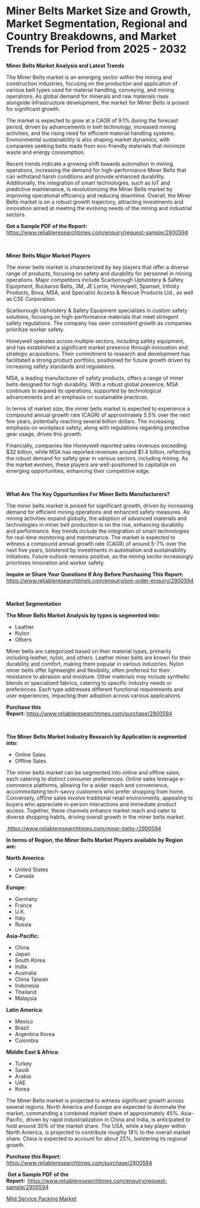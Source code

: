 <p><h1>Miner Belts Market Size and Growth, Market Segmentation, Regional and Country Breakdowns, and Market Trends for Period from 2025 -  2032</h1></p><p><strong>Miner Belts Market Analysis and Latest Trends</strong></p>
<p><p>The Miner Belts market is an emerging sector within the mining and construction industries, focusing on the production and application of various belt types used for material handling, conveying, and mining operations. As global demand for minerals and raw materials rises alongside infrastructure development, the market for Miner Belts is poised for significant growth. </p><p>The market is expected to grow at a CAGR of 9.1% during the forecast period, driven by advancements in belt technology, increased mining activities, and the rising need for efficient material handling systems. Environmental sustainability is also shaping market dynamics, with companies seeking belts made from eco-friendly materials that minimize waste and energy consumption.</p><p>Recent trends indicate a growing shift towards automation in mining operations, increasing the demand for high-performance Miner Belts that can withstand harsh conditions and provide enhanced durability. Additionally, the integration of smart technologies, such as IoT and predictive maintenance, is revolutionizing the Miner Belts market by improving operational efficiency and reducing downtime. Overall, the Miner Belts market is on a robust growth trajectory, attracting investments and innovation aimed at meeting the evolving needs of the mining and industrial sectors.</p></p>
<p><strong>Get a Sample PDF of the Report:&nbsp;</strong> <a href="https://www.reliableresearchtimes.com/enquiry/request-sample/2900594?utm_campaign=2232&utm_medium=2&utm_source=Github&utm_content=ia&utm_term=16032025&utm_id=miner-belts">https://www.reliableresearchtimes.com/enquiry/request-sample/2900594</a></p>
<p>&nbsp;</p>
<p><strong>Miner Belts Major Market Players</strong></p>
<p><p>The miner belts market is characterized by key players that offer a diverse range of products, focusing on safety and durability for personnel in mining operations. Major competitors include Scarborough Upholstery & Safety Equipment, Buckaroo Belts, 3M, JE Lortie, Honeywell, Spanset, Infinity Products, Bova, MSA, and Specialist Access & Rescue Products Ltd., as well as CSE Corporation.</p><p>Scarborough Upholstery & Safety Equipment specializes in custom safety solutions, focusing on high-performance materials that meet stringent safety regulations. The company has seen consistent growth as companies prioritize worker safety.</p><p>Honeywell operates across multiple sectors, including safety equipment, and has established a significant market presence through innovation and strategic acquisitions. Their commitment to research and development has facilitated a strong product portfolio, positioned for future growth driven by increasing safety standards and regulations.</p><p>MSA, a leading manufacturer of safety products, offers a range of miner belts designed for high durability. With a robust global presence, MSA continues to expand its operations, supported by technological advancements and an emphasis on sustainable practices.</p><p>In terms of market size, the miner belts market is expected to experience a compound annual growth rate (CAGR) of approximately 5.5% over the next few years, potentially reaching several billion dollars. The increasing emphasis on workplace safety, along with regulations regarding protective gear usage, drives this growth.</p><p>Financially, companies like Honeywell reported sales revenues exceeding $32 billion, while MSA has reported revenues around $1.4 billion, reflecting the robust demand for safety gear in various sectors, including mining. As the market evolves, these players are well-positioned to capitalize on emerging opportunities, enhancing their competitive edge.</p></p>
<p>&nbsp;</p>
<p><strong>What Are The Key Opportunities For Miner Belts Manufacturers?</strong></p>
<p><p>The miner belts market is poised for significant growth, driven by increasing demand for efficient mining operations and enhanced safety measures. As mining activities expand globally, the adoption of advanced materials and technologies in miner belt production is on the rise, enhancing durability and performance. Key trends include the integration of smart technologies for real-time monitoring and maintenance. The market is expected to witness a compound annual growth rate (CAGR) of around 5-7% over the next five years, bolstered by investments in automation and sustainability initiatives. Future outlook remains positive, as the mining sector increasingly prioritizes innovation and worker safety.</p></p>
<p><strong>Inquire or Share Your Questions If Any Before Purchasing This Report:</strong> <a href="https://www.reliableresearchtimes.com/enquiry/pre-order-enquiry/2900594?utm_campaign=2232&utm_medium=2&utm_source=Github&utm_content=ia&utm_term=16032025&utm_id=miner-belts">https://www.reliableresearchtimes.com/enquiry/pre-order-enquiry/2900594</a></p>
<p>&nbsp;</p>
<p><strong>Market Segmentation</strong></p>
<p><strong>The Miner Belts Market Analysis by types is segmented into:</strong></p>
<p><ul><li>Leather</li><li>Nylon</li><li>Others</li></ul></p>
<p><p>Miner belts are categorized based on their material types, primarily including leather, nylon, and others. Leather miner belts are known for their durability and comfort, making them popular in various industries. Nylon miner belts offer lightweight and flexibility, often preferred for their resistance to abrasion and moisture. Other materials may include synthetic blends or specialized fabrics, catering to specific industry needs or preferences. Each type addresses different functional requirements and user experiences, impacting their adoption across various applications.</p></p>
<p><strong>Purchase this Report:&nbsp;</strong><a href="https://www.reliableresearchtimes.com/purchase/2900594?utm_campaign=2232&utm_medium=2&utm_source=Github&utm_content=ia&utm_term=16032025&utm_id=miner-belts">https://www.reliableresearchtimes.com/purchase/2900594</a></p>
<p>&nbsp;</p>
<p><strong>The Miner Belts Market Industry Research by Application is segmented into:</strong></p>
<p><ul><li>Online Sales</li><li>Offline Sales</li></ul></p>
<p><p>The miner belts market can be segmented into online and offline sales, each catering to distinct consumer preferences. Online sales leverage e-commerce platforms, allowing for a wider reach and convenience, accommodating tech-savvy customers who prefer shopping from home. Conversely, offline sales involve traditional retail environments, appealing to buyers who appreciate in-person interactions and immediate product access. Together, these channels enhance market reach and cater to diverse shopping habits, driving overall growth in the miner belts market.</p></p>
<p><a href="https://www.reliableresearchtimes.com/miner-belts-r2900594?utm_campaign=2232&utm_medium=2&utm_source=Github&utm_content=ia&utm_term=16032025&utm_id=miner-belts">&nbsp;https://www.reliableresearchtimes.com/miner-belts-r2900594</a></p>
<p><strong>In terms of Region, the Miner Belts Market Players available by Region are:</strong></p>
<p>
    <p> <strong> North America: </strong>
        <ul>
            <li>United States</li>
            <li>Canada</li>
        </ul>
        </p> 
    <p> <strong> Europe: </strong>
        <ul>
            <li>Germany</li>
            <li>France</li>
            <li>U.K.</li>
            <li>Italy</li>
            <li>Russia</li>
        </ul>
        </p> 
    <p> <strong> Asia-Pacific: </strong>
        <ul>
            <li>China</li>
            <li>Japan</li>
            <li>South Korea</li>
            <li>India</li>
            <li>Australia</li>
            <li>China Taiwan</li>
            <li>Indonesia</li>
            <li>Thailand</li>
            <li>Malaysia</li>
        </ul>
        </p> 
    <p> <strong> Latin America: </strong>
        <ul>
            <li>Mexico</li>
            <li>Brazil</li>
            <li>Argentina Korea</li>
            <li>Colombia</li>
        </ul>
        </p> 
    <p> <strong> Middle East & Africa: </strong>
        <ul>
            <li>Turkey</li>
            <li>Saudi</li>
            <li>Arabia</li>
            <li>UAE</li>
            <li>Korea</li>
        </ul>
    </p>
    </p>
<p><p>The Miner Belts market is projected to witness significant growth across several regions. North America and Europe are expected to dominate the market, commanding a combined market share of approximately 45%. Asia-Pacific, driven by rapid industrialization in China and India, is anticipated to hold around 30% of the market share. The USA, while a key player within North America, is projected to contribute roughly 18% to the overall market share. China is expected to account for about 25%, bolstering its regional growth.</p></p>
<p><strong>Purchase this Report: </strong><a href="https://www.reliableresearchtimes.com/purchase/2900594?utm_campaign=2232&utm_medium=2&utm_source=Github&utm_content=ia&utm_term=16032025&utm_id=miner-belts">https://www.reliableresearchtimes.com/purchase/2900594</a></p>
<p>&nbsp;<strong>Get a Sample PDF of the Report:&nbsp;&nbsp;</strong><a href="https://www.reliableresearchtimes.com/enquiry/request-sample/2900594?utm_campaign=2232&utm_medium=2&utm_source=Github&utm_content=ia&utm_term=16032025&utm_id=miner-belts">https://www.reliableresearchtimes.com/enquiry/request-sample/2900594</a></p>
<p><strong></strong></p>
<p><p><a href="https://github.com/sca704osol/Market-Research-Report-List-1/blob/main/mild-service-packing-market.md?utm_campaign=2232&utm_medium=2&utm_source=Github&utm_content=ia&utm_term=16032025&utm_id=miner-belts">Mild Service Packing Market</a></p></p>